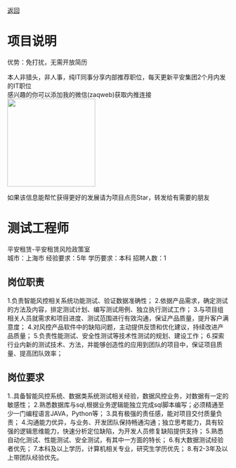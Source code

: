 [返回](../../)

# 项目说明

优势：免打扰，无需开放简历

本人非猎头，非人事，纯IT同事分享内部推荐职位，每天更新平安集团2个月内发的IT职位  
感兴趣的你可以添加我的微信(zaqweb)获取内推连接  
<img src="https://github.com/zaqweb/PA-IT-JOBS/blob/master/WechatICode.jpeg"  height="200" width="200">

如果该信息能帮忙获得更好的发展请为项目点亮Star，转发给有需要的朋友

# 测试工程师
平安租赁-平安租赁风险政策室  
城市：上海市 经验要求：5年 学历要求：本科  招聘人数：1

## 岗位职责
1.负责智能风控相关系统功能测试、验证数据准确性；
2.依据产品需求，确定测试的方法及内容，排定测试计划、编写测试用例、独立执行测试工作；
3.与项目组相关人员就需求和项目进度、测试范围进行有效沟通，保证产品质量，提升客户满意度；
4.对风控产品软件中的缺陷问题，主动提供反馈和优化建议，持续改进产品质量；
5.负责性能测试、安全性测试等技术性测试的规划、建设工作；
6.探索行业内新的测试技术、方法，并能够创造性的应用到团队的项目中，保证项目质量、提高团队效率；

## 岗位要求
1..具备智能风控系统、数据类系统测试相关经验，数据风控业务，对数据有一定的敏感性；
2.熟悉数据库与sql,根据业务逻辑能独立完成sql脚本编写；必须精通至少一门编程语言JAVA，Python等；
3.具有极强的责任感，能对项目交付质量负责；
4.沟通能力优异，与业务、开发团队保持畅通沟通；独立思考能力，具有较强的逻辑思维能力，快速分析定位缺陷，为开发人员修复缺陷提供支持；
5.熟悉自动化测试、性能测试、安全测试，有其中一方面的特长；
6.有大数据测试经验者优先；
7.本科及以上学历，计算机相关专业，研究生学历优先；
8.有2-3年及以上带团队经验优先。




